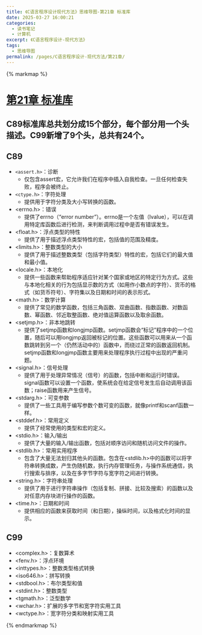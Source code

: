 ```yaml
---
title: 《C语言程序设计现代方法》思维导图-第21章 标准库
date: 2025-03-27 16:00:21
categories:
  - 读书笔记
  - 计算机
excerpt: 《C语言程序设计-现代方法》
tags:
  - 思维导图
permalink: /pages/C语言程序设计-现代方法/第21章/
---
```


{% markmap %}

# [第21章 标准库](/pages/C语言程序设计-现代方法/思维导图/汇总/)

## C89标准库总共划分成15个部分，每个部分用一个头描述。C99新增了9个头，总共有24个。
## C89
- `<assert.h>`：诊断
    - 仅包含assert宏，它允许我们在程序中插入自我检查。一旦任何检查失败，程序会被终止。
- `<ctype.h>`：字符处理
    - 提供用于字符分类及大小写转换的函数。
- <errno.h>：错误
    - 提供了errno（“error number”）。errno是一个左值（lvalue），可以在调用特定库函数后进行检测，来判断调用过程中是否有错误发生。
- <float.h>：浮点类型的特性
    - 提供了用于描述浮点类型特性的宏，包括值的范围及精度。
- <limits.h>：整数类型的大小
    - 提供了用于描述整数类型（包括字符类型）特性的宏，包括它们的最大值和最小值。
- <locale.h>：本地化
    - 提供一些函数来帮助程序适应针对某个国家或地区的特定行为方式。这些与本地化相关的行为包括显示数的方式（如用作小数点的字符）、货币的格式（如货币符号）、字符集以及日期和时间的表示形式。
- <math.h>：数学计算
    - 提供了常见的数学函数，包括三角函数、双曲函数、指数函数、对数函数、幂函数、邻近取整函数、绝对值运算函数以及取余函数。
- <setjmp.h>：非本地跳转
    - 提供了setjmp函数和longjmp函数。setjmp函数会“标记”程序中的一个位置，随后可以用longjmp返回被标记的位置。这些函数可以用来从一个函数跳转到另一个（仍然活动中的）函数中，而绕过正常的函数返回机制。setjmp函数和longjmp函数主要用来处理程序执行过程中出现的严重问题。
- <signal.h>：信号处理
    - 提供了用于处理异常情况（信号）的函数，包括中断和运行时错误。signal函数可以设置一个函数，使系统会在给定信号发生后自动调用该函数；raise函数用来产生信号。
- <stdarg.h>：可变参数
    - 提供了一些工具用于编写参数个数可变的函数，就像printf和scanf函数一样。
- <stddef.h>：常用定义
    - 提供了经常使用的类型和宏的定义。
- <stdio.h>：输入/输出
    - 提供了大量的输入/输出函数，包括对顺序访问和随机访问文件的操作。
- <stdlib.h>：常用实用程序
    - 包含了大量无法划归其他头的函数。包含在<stdlib.h>中的函数可以将字符串转换成数，产生伪随机数，执行内存管理任务，与操作系统通信，执行搜索与排序，以及在多字节字符与宽字符之间进行转换。
- <string.h>：字符串处理
    - 提供了用于进行字符串操作（包括复制、拼接、比较及搜索）的函数以及对任意内存块进行操作的函数。
- <time.h>：日期和时间
    - 提供相应的函数来获取时间（和日期），操纵时间，以及格式化时间的显示。
## C99
- <complex.h>：复数算术
- <fenv.h>：浮点环境
- <inttypes.h>：整数类型格式转换
- <iso646.h>：拼写转换
- <stdbool.h>：布尔类型和值
- <stdint.h>：整数类型
- <tgmath.h>：泛型数学
- <wchar.h>：扩展的多字节和宽字符实用工具
- <wctype.h>：宽字符分类和映射实用工具



{% endmarkmap %}
